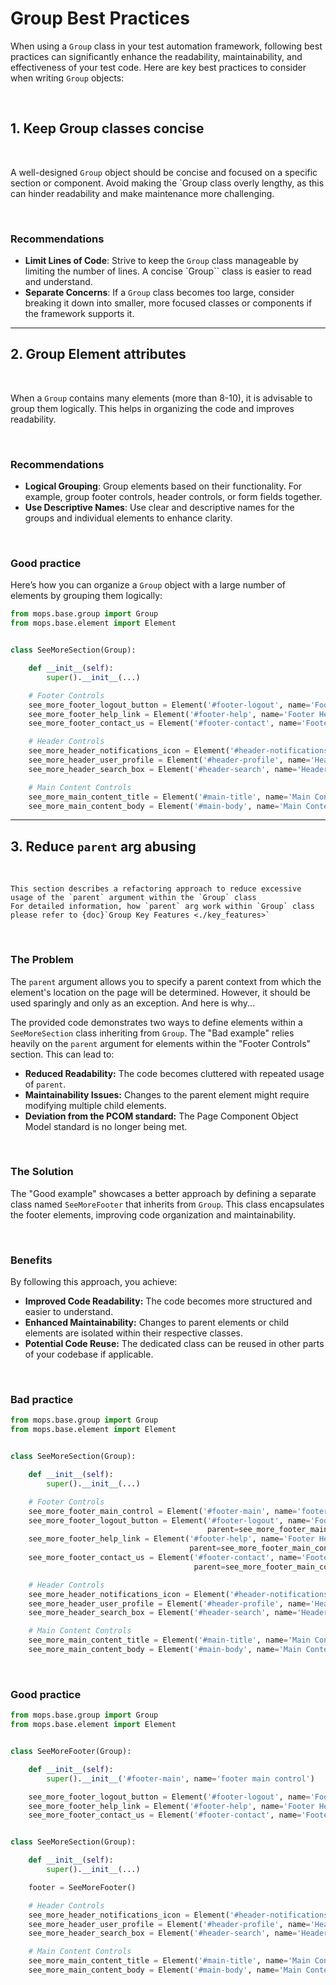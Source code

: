 # Group Best Practices

When using a `Group` class in your test automation framework, following best practices can significantly enhance the
readability, maintainability, and effectiveness of your test code. Here are key best practices to consider when writing
`Group` objects:

<br>

## 1. Keep Group classes concise

<br>

A well-designed `Group` object should be concise and focused on a specific section or component. Avoid making the `Group class overly lengthy, as this can hinder readability and make maintenance more challenging.

<br>

### Recommendations
- **Limit Lines of Code**: Strive to keep the `Group` class manageable by limiting the number of lines. A concise `Group`` class is easier to read and understand.
- **Separate Concerns**: If a `Group` class becomes too large, consider breaking it down into smaller, more focused classes or components if the framework supports it.

---

## 2. Group Element attributes

<br>

When a `Group` contains many elements (more than 8-10), it is advisable to group them logically. This helps in organizing the code and improves readability.

<br>

### Recommendations
- **Logical Grouping**: Group elements based on their functionality. For example, group footer controls, header controls, or form fields together.
- **Use Descriptive Names**: Use clear and descriptive names for the groups and individual elements to enhance clarity.

<br>

### Good practice

Here’s how you can organize a `Group` object with a large number of elements by grouping them logically:

```python
from mops.base.group import Group
from mops.base.element import Element


class SeeMoreSection(Group):

    def __init__(self):
        super().__init__(...)

    # Footer Controls
    see_more_footer_logout_button = Element('#footer-logout', name='Footer Logout Button')
    see_more_footer_help_link = Element('#footer-help', name='Footer Help Link')
    see_more_footer_contact_us = Element('#footer-contact', name='Footer Contact Us')

    # Header Controls
    see_more_header_notifications_icon = Element('#header-notifications', name='Header Notifications Icon')
    see_more_header_user_profile = Element('#header-profile', name='Header User Profile')
    see_more_header_search_box = Element('#header-search', name='Header Search Box')

    # Main Content Controls
    see_more_main_content_title = Element('#main-title', name='Main Content Title')
    see_more_main_content_body = Element('#main-body', name='Main Content Body')
```

---

## 3. Reduce `parent` arg abusing

<br>

```{note}
This section describes a refactoring approach to reduce excessive usage of the `parent` argument within the `Group` class
For detailed information, how `parent` arg work within `Group` class please refer to {doc}`Group Key Features <./key_features>`
```

<br>

### The Problem

The `parent` argument allows you to specify a parent context from which the element's location on the page will be 
determined. However, it should be used sparingly and only as an exception. And here is why...

The provided code demonstrates two ways to define elements within a `SeeMoreSection` class inheriting from `Group`. 
The "Bad example" relies heavily on the `parent` argument for elements within the "Footer Controls" section. 
This can lead to:

* **Reduced Readability:** The code becomes cluttered with repeated usage of `parent`.
* **Maintainability Issues:** Changes to the parent element might require modifying multiple child elements.
* **Deviation from the PCOM standard:** The Page Component Object Model standard is no longer being met.

<br>

### The Solution

The "Good example" showcases a better approach by defining a separate class named `SeeMoreFooter` that inherits from 
`Group`. This class encapsulates the footer elements, improving code organization and maintainability.

<br>

### Benefits

By following this approach, you achieve:

* **Improved Code Readability:** The code becomes more structured and easier to understand.
* **Enhanced Maintainability:** Changes to parent elements or child elements are isolated within their respective classes.
* **Potential Code Reuse:** The dedicated class can be reused in other parts of your codebase if applicable.

<br>

### Bad practice

```python
from mops.base.group import Group
from mops.base.element import Element


class SeeMoreSection(Group):

    def __init__(self):
        super().__init__(...)

    # Footer Controls
    see_more_footer_main_control = Element('#footer-main', name='footer main control')
    see_more_footer_logout_button = Element('#footer-logout', name='Footer Logout Button',
                                            parent=see_more_footer_main_control)
    see_more_footer_help_link = Element('#footer-help', name='Footer Help Link',
                                        parent=see_more_footer_main_control)
    see_more_footer_contact_us = Element('#footer-contact', name='Footer Contact Us',
                                         parent=see_more_footer_main_control)

    # Header Controls
    see_more_header_notifications_icon = Element('#header-notifications', name='Header Notifications Icon')
    see_more_header_user_profile = Element('#header-profile', name='Header User Profile')
    see_more_header_search_box = Element('#header-search', name='Header Search Box')

    # Main Content Controls
    see_more_main_content_title = Element('#main-title', name='Main Content Title')
    see_more_main_content_body = Element('#main-body', name='Main Content Body')
```

<br>

### Good practice

```python
from mops.base.group import Group
from mops.base.element import Element


class SeeMoreFooter(Group):

    def __init__(self):
        super().__init__('#footer-main', name='footer main control')

    see_more_footer_logout_button = Element('#footer-logout', name='Footer Logout Button')
    see_more_footer_help_link = Element('#footer-help', name='Footer Help Link')
    see_more_footer_contact_us = Element('#footer-contact', name='Footer Contact Us')


class SeeMoreSection(Group):

    def __init__(self):
        super().__init__(...)

    footer = SeeMoreFooter()

    # Header Controls
    see_more_header_notifications_icon = Element('#header-notifications', name='Header Notifications Icon')
    see_more_header_user_profile = Element('#header-profile', name='Header User Profile')
    see_more_header_search_box = Element('#header-search', name='Header Search Box')

    # Main Content Controls
    see_more_main_content_title = Element('#main-title', name='Main Content Title')
    see_more_main_content_body = Element('#main-body', name='Main Content Body')
```
